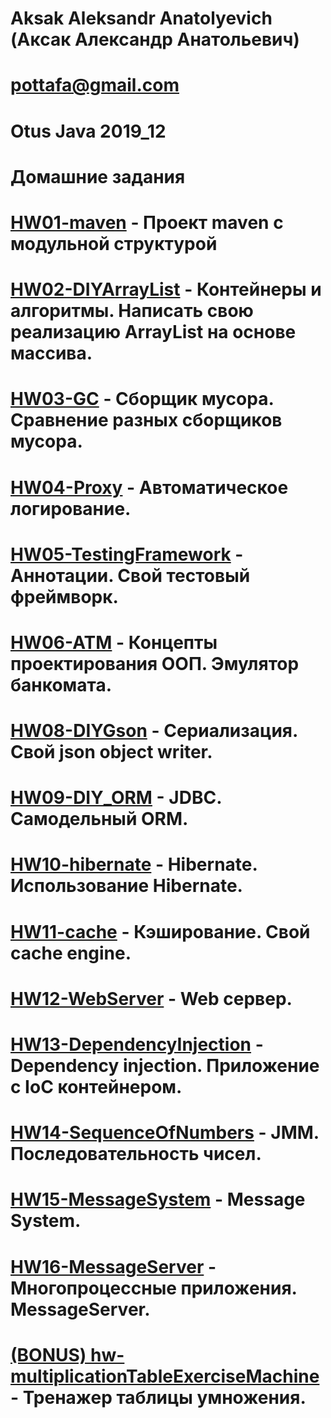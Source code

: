 # Aksak Aleksandr Anatolyevich (Аксак Александр Анатольевич)
# pottafa@gmail.com
# Otus Java 2019_12

# Домашние задания
# [HW01-maven](https://github.com/pottafa/otus_java_2019_12_Aksak/tree/master/hw01-maven) - Проект maven с модульной структурой
# [HW02-DIYArrayList](https://github.com/pottafa/otus_java_2019_12_Aksak/tree/master/hw02-DIYArrayList) - Контейнеры и алгоритмы. Написать свою реализацию ArrayList на основе массива.
# [HW03-GC](https://github.com/pottafa/otus_java_2019_12_Aksak/tree/master/hw03-GC) - Сборщик мусора. Сравнение разных сборщиков мусора.
# [HW04-Proxy](https://github.com/pottafa/otus_java_2019_12_Aksak/tree/master/hw04-Proxy) - Автоматическое логирование.
# [HW05-TestingFramework](https://github.com/pottafa/otus_java_2019_12_Aksak/tree/master/hw05-TestingFramework) - Аннотации. Свой тестовый фреймворк.
# [HW06-ATM](https://github.com/pottafa/otus_java_2019_12_Aksak/tree/master/hw06-ATM) - Концепты проектирования ООП. Эмулятор банкомата.
# [HW08-DIYGson](https://github.com/pottafa/otus_java_2019_12_Aksak/tree/master/hw08-DIYGson) - Сериализация. Свой json object writer.
# [HW09-DIY_ORM](https://github.com/pottafa/otus_java_2019_12_Aksak/tree/master/hw09-DIY_ORM) - JDBC. Самодельный ORM.
# [HW10-hibernate](https://github.com/pottafa/otus_java_2019_12_Aksak/tree/master/hw10-hibernate) - Hibernate. Использование Hibernate.
# [HW11-cache](https://github.com/pottafa/otus_java_2019_12_Aksak/tree/master/hw11-cache) - Кэширование. Свой cache engine.
# [HW12-WebServer](https://github.com/pottafa/otus_java_2019_12_Aksak/tree/master/hw12-WebServer) - Web сервер.
# [HW13-DependencyInjection](https://github.com/pottafa/otus_java_2019_12_Aksak/tree/master/hw13-DependencyInjection) - Dependency injection. Приложение с IoC контейнером.
# [HW14-SequenceOfNumbers](https://github.com/pottafa/otus_java_2019_12_Aksak/tree/master/hw14-SequenceOfNumbers) - JMM. Последовательность чисел.
# [HW15-MessageSystem](https://github.com/pottafa/otus_java_2019_12_Aksak/tree/master/hw15-MessageSystem) - Message System.
# [HW16-MessageServer](https://github.com/pottafa/otus_java_2019_12_Aksak/tree/master/hw16-MessageServer) - Многопроцессные приложения. MessageServer.
# [(BONUS) hw-multiplicationTableExerciseMachine](https://github.com/pottafa/otus_java_2019_12_Aksak/tree/master/(BONUS)%20hw-multiplicationTableExerciseMachine) - Тренажер таблицы умножения. 



